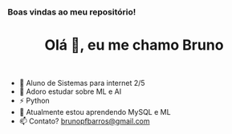 ### Boas vindas ao meu repositório!
<h1 align="center">Olá 👋, eu me chamo Bruno</h1>
<br>

- 📜 Aluno de Sistemas para internet 2/5
- 🤖 Adoro estudar sobre ML e AI
- ⚡ Python
- 🌱 Atualmente estou aprendendo MySQL e ML
- 📫 Contato? brunopfbarros@gmail.com



